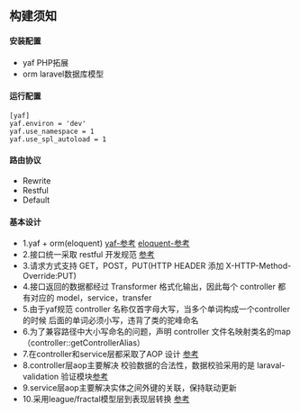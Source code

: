 ## 构建须知

#### 安装配置
* yaf PHP拓展
* orm laravel数据库模型


#### 运行配置
```code
[yaf]
yaf.environ = 'dev'
yaf.use_namespace = 1
yaf.use_spl_autoload = 1
```

#### 路由协议
* Rewrite
* Restful 
* Default

#### 基本设计
* 1.yaf + orm(eloquent) [yaf-参考](https://www.php.net/manual/zh/book.yaf.php) [eloquent-参考](https://laravel.com/docs/6.x/eloquent)
* 2.接口统一采取 restful 开发规范 [参考](http://www.ruanyifeng.com/blog/2018/10/restful-api-best-practices.html)
* 3.请求方式支持 GET，POST，PUT(HTTP HEADER 添加 X-HTTP-Method-Override:PUT)
* 4.接口返回的数据都经过 Transformer 格式化输出，因此每个 controller 都有对应的 model，service，transfer
* 5.由于yaf规范 controller 名称仅首字母大写，当多个单词构成一个controller 的时候 后面的单词必须小写，违背了类的驼峰命名
* 6.为了兼容路径中大小写命名的问题，声明 controller 文件名映射类名的map（controller::getControllerAlias）
* 7.在controller和service层都采取了AOP 设计 [参考](https://www.jianshu.com/p/9f0a98ce8a8f)
* 8.controller层aop主要解决 校验数据的合法性，数据校验采用的是 laraval-validation 验证模块[参考](https://laravel.com/docs/6.x/validation)
* 9.service层aop主要解决实体之间外键的关联，保持联动更新
* 10.采用league/fractal模型层到表现层转换 [参考](https://github.com/thephpleague/fractal)
